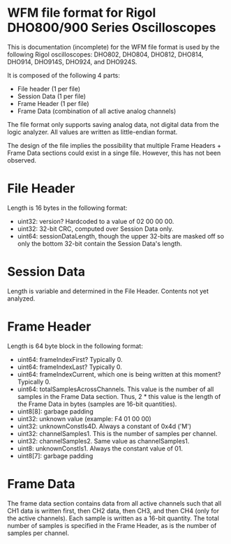 # WFM file format for Rigol DHO800/900 Series Oscilloscopes

This is documentation (incomplete) for the WFM file format is used by the following Rigol oscilloscopes: DHO802, DHO804, DHO812, DHO814, DHO914, DHO914S, DHO924, and DHO924S.

It is composed of the following 4 parts:

- File header (1 per file)
- Session Data (1 per file)
- Frame Header (1 per file)
- Frame Data (combination of all active analog channels)

The file format only supports saving analog data, not digital data from the logic analyzer.  All values are written as little-endian format.

The design of the file implies the possibility that multiple Frame Headers + Frame Data sections could exist in a singe file.  However, this has not been observed.

# File Header

Length is 16 bytes in the following format:

- uint32: version?  Hardcoded to a value of 02 00 00 00.
- uint32: 32-bit CRC, computed over Session Data only.
- uint64: sessionDataLength, though the upper 32-bits are masked off so only the bottom 32-bit contain the Session Data's length.

# Session Data

Length is variable and determined in the File Header.  Contents not yet analyzed.

# Frame Header

Length is 64 byte block in the following format:
- uint64:     frameIndexFirst?  Typically 0.
- uint64:     frameIndexLast?  Typically 0.
- uint64:     frameIndexCurrent, which one is being written at this moment?  Typically 0.
- uint64:     totalSamplesAcrossChannels.  This value is the number of all samples in the Frame Data section.  Thus, 2 \* this value is the length of the Frame Data in bytes (samples are 16-bit quantities).
- uint8\[8\]: garbage padding
- uint32:     unknown value (example: F4 01 00 00)
- uint32:     unknownConstIs4D.  Always a constant of 0x4d ('M')
- uint32:     channelSamples1.  This is the number of samples per channel.
- uint32:     channelSamples2.  Same value as channelSamples1.
- uint8:      unknownConstIs1.  Always the constant value of 01.
- uint8\[7\]: garbage padding

# Frame Data

The frame data section contains data from all active channels such that all CH1 data is written first, then CH2 data, then CH3, and then CH4 (only for the active channels).  Each sample is written as a 16-bit quantity.  The total number of samples is specified in the Frame Header, as is the number of samples per channel.

